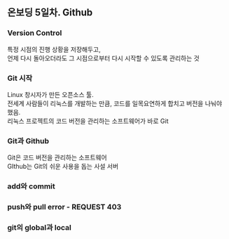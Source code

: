 ## 온보딩 5일차. Github

### Version Control  
특정 시점의 진행 상황을 저장해두고,   
언제 다시 돌아오더라도 그 시점으로부터 다시 시작할 수 있도록 관리하는 것

### Git 시작
Linux 창시자가 만든 오픈소스 툴.  
전세계 사람들이 리눅스를 개발하는 만큼, 코드를 일목요연하게 합치고 버전을 나눠야 했음.  
리눅스 프로젝트의 코드 버전을 관리하는 소프트웨어가 바로 Git

### Git과 Github
Git은 코드 버전을 관리하는 소프트웨어  
GIthub는 Git의 쉬운 사용을 돕는 사설 서버 

### add와 commit


### push와 pull error - REQUEST 403


### git의 global과 local
